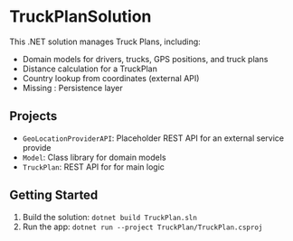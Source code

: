 # TruckPlanSolution

This .NET solution manages Truck Plans, including:
- Domain models for drivers, trucks, GPS positions, and truck plans
- Distance calculation for a TruckPlan
- Country lookup from coordinates (external API)
- Missing : Persistence layer


## Projects
- `GeoLocationProviderAPI`: Placeholder REST API for an external service provide
- `Model`: Class library for domain models
- `TruckPlan`: REST API for for main logic

## Getting Started
1. Build the solution: `dotnet build TruckPlan.sln`
2. Run the app: `dotnet run --project TruckPlan/TruckPlan.csproj`
